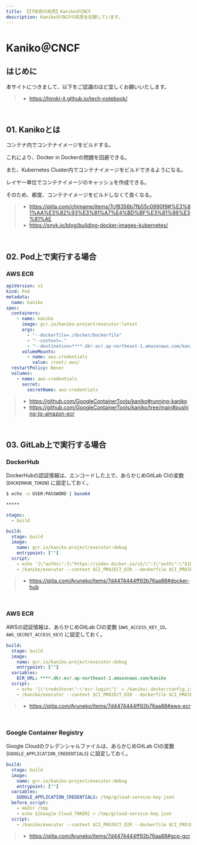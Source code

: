 ```yaml
---
title: 【IT技術の知見】Kaniko＠CNCF
description: Kaniko＠CNCFの知見を記録しています。
---
```


# Kaniko＠CNCF

## はじめに

本サイトにつきまして、以下をご認識のほど宜しくお願いいたします。

> - https://hiroki-it.github.io/tech-notebook/

<br>

## 01. Kanikoとは

コンテナ内でコンテナイメージをビルドする。

これにより、Docker in Dockerの問題を回避できる。

また、Kubernetes Cluster内でコンテナイメージをビルドできるようになる。

レイヤー単位でコンテナイメージのキャッシュを作成できる。

そのため、都度、コンテナイメージをビルドしなくて良くなる。

> - https://qiita.com/chimame/items/7cf8356b7fb55c0990f9#%E3%81%AA%E3%82%93%E3%81%A7%E4%BD%BF%E3%81%86%E3%81%AE
> - https://snyk.io/blog/building-docker-images-kubernetes/

<br>

## 02. Pod上で実行する場合

### AWS ECR

```yaml
apiVersion: v1
kind: Pod
metadata:
  name: kaniko
spec:
  containers:
    - name: kaniko
      image: gcr.io/kaniko-project/executor:latest
      args:
        - "--dockerfile=./docker/Dockerfile"
        - "--context=."
        - "--destination=****.dkr.ecr.ap-northeast-1.amazonaws.com/kaniko"
      volumeMounts:
        - name: aws-credentials
          value: /root/.aws/
  restartPolicy: Never
  volumes:
    - name: aws-credentials
      secret:
        secretName: aws-credentials
```

> - https://github.com/GoogleContainerTools/kaniko#running-kaniko
> - https://github.com/GoogleContainerTools/kaniko/tree/main#pushing-to-amazon-ecr

<br>

## 03. GitLab上で実行する場合

### DockerHub

DockerHubの認証情報は、エンコードした上で、あらかじめGitLab CIの変数 (`DOCKERHUB_TOKEN`) に設定しておく。

```bash
$ echo -n USER:PASSWORD | base64

*****
```

```yaml
stages:
  - build

build:
  stage: build
  image:
    name: gcr.io/kaniko-project/executor:debug
    entrypoint: [""]
  script:
    - echo '{\"auths\":{\"https://index.docker.io/v2/\":{\"auth\":\"${DOCKERHUB_TOKEN}\"}}}' > /kaniko/.docker/config.json
    - /kaniko/executor --context $CI_PROJECT_DIR --dockerfile $CI_PROJECT_DIR/Dockerfile --destination IMAGE_NAME:TAG
```

> - https://qiita.com/Aruneko/items/7d4474444ff92b76aa88#docker-hub

<br>

### AWS ECR

AWSの認証情報は、あらかじめGitLab CIの変数 (`AWS_ACCESS_KEY_ID`、`AWS_SECRET_ACCESS_KEY`) に設定しておく。

```yaml
build:
  stage: build
  image:
    name: gcr.io/kaniko-project/executor:debug
    entrypoint: [""]
  variables:
    ECR_URL: ****.dkr.ecr.ap-northeast-1.amazonaws.com/kaniko
  script:
    - echo '{\"credsStore\":\"ecr-login\"}' > /kaniko/.docker/config.json
    - /kaniko/executor --context $CI_PROJECT_DIR --dockerfile $CI_PROJECT_DIR/Dockerfile --destination ${ECR_URL}:TAG
```

> - https://qiita.com/Aruneko/items/7d4474444ff92b76aa88#aws-ecr

<br>

### Google Container Registry

Google Cloudのクレデンシャルファイルは、あらかじめGitLab CIの変数 (`GOOGLE_APPLICATION_CREDENTIALS`) に設定しておく。

```yaml
build:
  stage: build
  image:
    name: gcr.io/kaniko-project/executor:debug
    entrypoint: [""]
  variables:
    GOOGLE_APPLICATION_CREDENTIALS: /tmp/gcloud-service-key.json
  before_script:
    - mkdir /tmp
    - echo ${Google Cloud_TOKEN} > /tmp/gcloud-service-key.json
  script:
    - /kaniko/executor --context $CI_PROJECT_DIR --dockerfile $CI_PROJECT_DIR/Dockerfile --destination "asia.gcr.io/${PROJECT_ID}/image_name:TAG"
```

> - https://qiita.com/Aruneko/items/7d4474444ff92b76aa88#gcp-gcr

<br>
